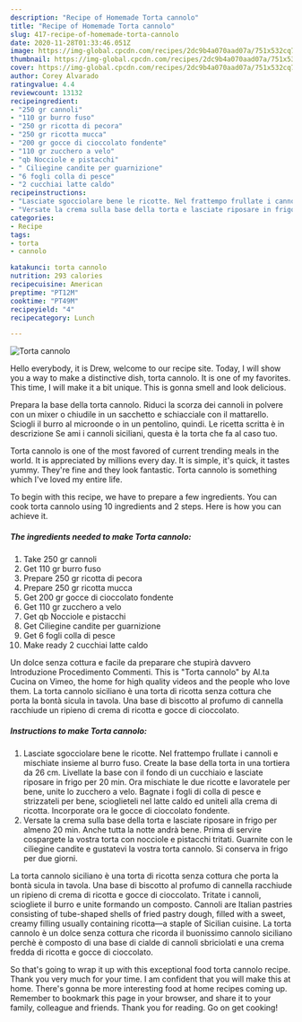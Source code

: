 ```yaml
---
description: "Recipe of Homemade Torta cannolo"
title: "Recipe of Homemade Torta cannolo"
slug: 417-recipe-of-homemade-torta-cannolo
date: 2020-11-28T01:33:46.051Z
image: https://img-global.cpcdn.com/recipes/2dc9b4a070aad07a/751x532cq70/torta-cannolo-recipe-main-photo.jpg
thumbnail: https://img-global.cpcdn.com/recipes/2dc9b4a070aad07a/751x532cq70/torta-cannolo-recipe-main-photo.jpg
cover: https://img-global.cpcdn.com/recipes/2dc9b4a070aad07a/751x532cq70/torta-cannolo-recipe-main-photo.jpg
author: Corey Alvarado
ratingvalue: 4.4
reviewcount: 13132
recipeingredient:
- "250 gr cannoli"
- "110 gr burro fuso"
- "250 gr ricotta di pecora"
- "250 gr ricotta mucca"
- "200 gr gocce di cioccolato fondente"
- "110 gr zucchero a velo"
- "qb Nocciole e pistacchi"
- " Ciliegine candite per guarnizione"
- "6 fogli colla di pesce"
- "2 cucchiai latte caldo"
recipeinstructions:
- "Lasciate sgocciolare bene le ricotte. Nel frattempo frullate i cannoli e mischiate insieme al burro fuso. Create la base della torta in una tortiera da 26 cm. Livellate la base con il fondo di un cucchiaio e lasciate riposare in frigo per 20 min. Ora mischiate le due ricotte e lavoratele per bene, unite lo zucchero a velo. Bagnate i fogli di colla di pesce e strizzateli per bene, scioglieteli nel latte caldo ed uniteli alla crema di ricotta. Incorporate ora le gocce di cioccolato fondente."
- "Versate la crema sulla base della torta e lasciate riposare in frigo per almeno 20 min. Anche tutta la notte andrà bene. Prima di servire cospargete la vostra torta con nocciole e pistacchi tritati. Guarnite con le ciliegine candite e gustatevi la vostra torta cannolo. Si conserva in frigo per due giorni."
categories:
- Recipe
tags:
- torta
- cannolo

katakunci: torta cannolo 
nutrition: 293 calories
recipecuisine: American
preptime: "PT12M"
cooktime: "PT49M"
recipeyield: "4"
recipecategory: Lunch

---
```



![Torta cannolo](https://img-global.cpcdn.com/recipes/2dc9b4a070aad07a/751x532cq70/torta-cannolo-recipe-main-photo.jpg)

Hello everybody, it is Drew, welcome to our recipe site. Today, I will show you a way to make a distinctive dish, torta cannolo. It is one of my favorites. This time, I will make it a bit unique. This is gonna smell and look delicious.

Prepara la base della torta cannolo. Riduci la scorza dei cannoli in polvere con un mixer o chiudile in un sacchetto e schiacciale con il mattarello. Sciogli il burro al microonde o in un pentolino, quindi. Le ricetta scritta è in descrizione Se ami i cannoli siciliani, questa è la torta che fa al caso tuo.

Torta cannolo is one of the most favored of current trending meals in the world. It is appreciated by millions every day. It is simple, it's quick, it tastes yummy. They're fine and they look fantastic. Torta cannolo is something which I've loved my entire life.


To begin with this recipe, we have to prepare a few ingredients. You can cook torta cannolo using 10 ingredients and 2 steps. Here is how you can achieve it.

<!--inarticleads1-->

##### The ingredients needed to make Torta cannolo:

1. Take 250 gr cannoli
1. Get 110 gr burro fuso
1. Prepare 250 gr ricotta di pecora
1. Prepare 250 gr ricotta mucca
1. Get 200 gr gocce di cioccolato fondente
1. Get 110 gr zucchero a velo
1. Get qb Nocciole e pistacchi
1. Get  Ciliegine candite per guarnizione
1. Get 6 fogli colla di pesce
1. Make ready 2 cucchiai latte caldo


Un dolce senza cottura e facile da preparare che stupirà davvero Introduzione Procedimento Commenti. This is &#34;Torta cannolo&#34; by Al.ta Cucina on Vimeo, the home for high quality videos and the people who love them. La torta cannolo siciliano è una torta di ricotta senza cottura che porta la bontà sicula in tavola. Una base di biscotto al profumo di cannella racchiude un ripieno di crema di ricotta e gocce di cioccolato. 

<!--inarticleads2-->

##### Instructions to make Torta cannolo:

1. Lasciate sgocciolare bene le ricotte. Nel frattempo frullate i cannoli e mischiate insieme al burro fuso. Create la base della torta in una tortiera da 26 cm. Livellate la base con il fondo di un cucchiaio e lasciate riposare in frigo per 20 min. Ora mischiate le due ricotte e lavoratele per bene, unite lo zucchero a velo. Bagnate i fogli di colla di pesce e strizzateli per bene, scioglieteli nel latte caldo ed uniteli alla crema di ricotta. Incorporate ora le gocce di cioccolato fondente.
1. Versate la crema sulla base della torta e lasciate riposare in frigo per almeno 20 min. Anche tutta la notte andrà bene. Prima di servire cospargete la vostra torta con nocciole e pistacchi tritati. Guarnite con le ciliegine candite e gustatevi la vostra torta cannolo. Si conserva in frigo per due giorni.


La torta cannolo siciliano è una torta di ricotta senza cottura che porta la bontà sicula in tavola. Una base di biscotto al profumo di cannella racchiude un ripieno di crema di ricotta e gocce di cioccolato. Tritate i cannoli, sciogliete il burro e unite formando un composto. Cannoli are Italian pastries consisting of tube-shaped shells of fried pastry dough, filled with a sweet, creamy filling usually containing ricotta—a staple of Sicilian cuisine. La torta cannolo è un dolce senza cottura che ricorda il buonissimo cannolo siciliano perchè è composto di una base di cialde di cannoli sbriciolati e una crema fredda di ricotta e gocce di cioccolato. 

So that's going to wrap it up with this exceptional food torta cannolo recipe. Thank you very much for your time. I am confident that you will make this at home. There's gonna be more interesting food at home recipes coming up. Remember to bookmark this page in your browser, and share it to your family, colleague and friends. Thank you for reading. Go on get cooking!
